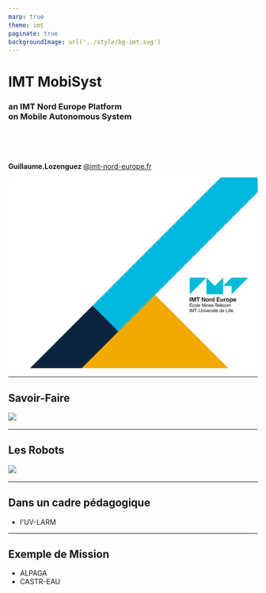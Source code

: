 ```yaml
---
marp: true
theme: imt
paginate: true
backgroundImage: url('../style/bg-imt.svg')
---
```


# IMT MobiSyst
### an IMT Nord Europe Platform <br /> on Mobile Autonomous System

<br />
<br />
<br />

**Guillaume.Lozenguez**
[@imt-nord-europe.fr](mailto:guillaume.lozenguez@imt-nord-europe.fr)

![bg](../style/bg-tittle.svg)

---
<!-- --------------------------------------------------------------- -->


## Savoir-Faire

![](../resources/tbot.svg)

---
<!-- --------------------------------------------------------------- -->

## Les Robots


![](../resources/robots.svg)

---
<!-- --------------------------------------------------------------- -->

## Dans un cadre pédagogique

- l'UV-LARM



---
<!-- --------------------------------------------------------------- -->

## Exemple de Mission

- ALPAGA
- CASTR-EAU


